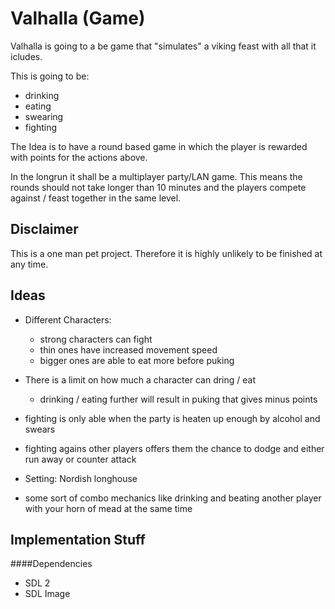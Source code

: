 # Valhalla (Game)
Valhalla is going to a be game that "simulates" a viking feast with all that it icludes.

This is going to be:
- drinking
- eating
- swearing
- fighting

The Idea is to have a round based game in which the player is rewarded with points for the actions above.

In the longrun it shall be a multiplayer party/LAN game. This means the rounds should not take longer than 10 minutes
and the players compete against / feast together in the same level.

## Disclaimer
This is a one man pet project. Therefore it is highly unlikely to be finished at any time.

## Ideas
- Different Characters:
    - strong characters can fight
    - thin ones have increased movement speed
    - bigger ones are able to eat more before puking 
    
- There is a limit on how much a character can dring / eat 
    - drinking / eating further will result in puking that gives minus points

- fighting is only able when the party is heaten up enough by alcohol and swears

- fighting agains other players offers them the chance to dodge and either run away or counter attack

- Setting: Nordish longhouse

- some sort of combo mechanics like drinking and beating another player with your horn of mead at the same time

## Implementation Stuff
####Dependencies
- SDL 2
- SDL Image